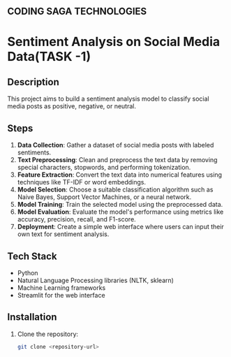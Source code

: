 ## CODING SAGA TECHNOLOGIES

# Sentiment Analysis on Social Media Data(TASK -1)

## Description

This project aims to build a sentiment analysis model to classify social media posts as positive, negative, or neutral.

## Steps

1. **Data Collection**: Gather a dataset of social media posts with labeled sentiments.
2. **Text Preprocessing**: Clean and preprocess the text data by removing special characters, stopwords, and performing tokenization.
3. **Feature Extraction**: Convert the text data into numerical features using techniques like TF-IDF or word embeddings.
4. **Model Selection**: Choose a suitable classification algorithm such as Naive Bayes, Support Vector Machines, or a neural network.
5. **Model Training**: Train the selected model using the preprocessed data.
6. **Model Evaluation**: Evaluate the model's performance using metrics like accuracy, precision, recall, and F1-score.
7. **Deployment**: Create a simple web interface where users can input their own text for sentiment analysis.

## Tech Stack

- Python
- Natural Language Processing libraries (NLTK, sklearn)
- Machine Learning frameworks
- Streamlit for the web interface

## Installation

1. Clone the repository:
   ```bash
   git clone <repository-url>
